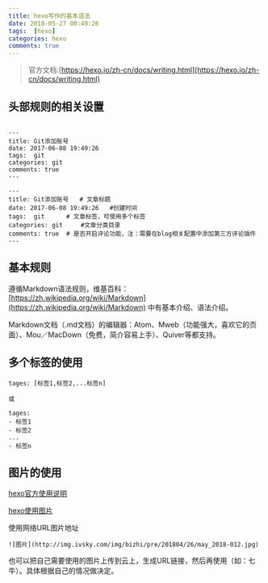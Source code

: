 ```yaml
---
title: hexo写作的基本语法
date: 2018-05-27 00:49:26
tags:  [hexo]
categories: hexo
comments: true
---
```


>官方文档:[https://hexo.io/zh-cn/docs/writing.html](https://hexo.io/zh-cn/docs/writing.html)

## 头部规则的相关设置


```

---
title: Git添加账号
date: 2017-06-08 19:49:26
tags:  git
categories: git
comments: true
---

---
title: Git添加账号   # 文章标题
date: 2017-06-08 19:49:26   #创建时间
tags:  git      # 文章标签，可使用多个标签
categories: git     #文章分类目录
comments: true  # 是否开启评论功能，注：需要在blog相关配置中添加第三方评论插件
---

```


## 基本规则

遵循Markdown语法规则，维基百科：[https://zh.wikipedia.org/wiki/Markdown](https://zh.wikipedia.org/wiki/Markdown) 中有基本介绍、语法介绍。

Markdown文档（.md文档）的编辑器：Atom、Mweb（功能强大，喜欢它的页面）、Mou／MacDown（免费，简介容易上手）、Quiver等都支持。


## 多个标签的使用


```
tages: [标签1,标签2,...标签n]

或

tages: 
- 标签1
- 标签2
...
- 标签n

```

## 图片的使用

[hexo官方使用说明](https://hexo.io/zh-cn/docs/tag-plugins.html#Image)

[hexo使用图片](http://hadronw.com/2017/06-19/hexo%E4%BD%BF%E7%94%A8%E5%9B%BE%E7%89%87/)

使用网络URL图片地址

```
![图片](http://img.ivsky.com/img/bizhi/pre/201804/26/may_2018-012.jpg)

```

也可以把自己需要使用的图片上传到云上，生成URL链接，然后再使用（如：七牛）。具体根据自己的情况做决定。

